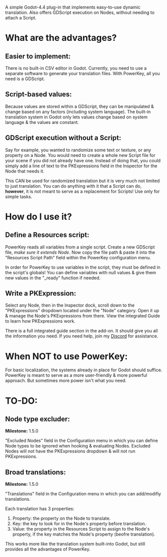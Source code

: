 A simple Godot-4.4 plug-in that implements easy-to-use dynamic translation. Also offers GDScript execution on Nodes, without needing to attach a Script.

# What are the advantages?
## Easier to implement:
There is no built-in CSV editor in Godot. Currently, you need to use a separate software to generate your translation files.
With PowerKey, all you need is a GDScript.

## Script-based values:
Because values are stored within a GDScript, they can be manipulated & change based on any factors (including system language).
The built-in translation system in Godot only lets values change based on system language & the values are constant.

## GDScript execution without a Script:
Say for example, you wanted to randomize some text or texture, or any property on a Node. You would need to create a whole new Script file for your scene if you did not already have one.
Instead of doing that, you could simply add a line of text to the PKExpressions field in the Inspector for the Node that needs it.

This CAN be used for randomized translation but it is very much not limited to just translation. You can do anything with it that a Script can do, **however**, it is not meant to serve as a replacement for Scripts! Use only for simple tasks.

# How do I use it?
## Define a Resources script:
PowerKey reads all variables from a single script. Create a new GDScript file, *make sure it extends Node*. Now copy the file path & paste it into the "Resources Script Path" field within the PowerKey configuration menu.

In order for PowerKey to use variables in the script, they must be defined in the script's globals! You can define variables with null values & give them new values in the "_ready" function if needed.

## Write a PKExpression:
Select any Node, then in the Inspector dock, scroll down to the "PKExpressions" dropdown located under the "Node" category. Open it up & manage the Node's PKExpressions from there.
View the integrated Guide to learn how PKExpressions work.

There is a full integrated guide section in the add-on. It should give you all the information you need. If you need help, join my [Discord](https://dsc.gg/sohp) for assistance.

# When NOT to use PowerKey:
For basic localization, the systems already in place for Godot should suffice.
PowerKey is meant to serve as a more user-friendly & more powerful approach. But sometimes more power isn't what you need.

# TO-DO:

## Node type excluder:

**Milestone:** 1.5.0

"Excluded Nodes" field in the Configuration menu in which you can define Node types to be ignored when hooking & evaluating Nodes. Excluded Nodes will not have the PKExpressions dropdown & will not run PKExpressions.

## Broad translations:

**Milestone:** 1.5.0

"Translations" field in the Configuration menu in which you can add/modifiy translations.

Each translation has 3 properties:

1. Property: the property on the Node to translate.
2. Key: the key to look for in the Node's property before translation.
3. Value: the property in the Resources Script to assign to the Node's property, if the key matches the Node's property (beofre translation).

This works more like the translation system built-into Godot, but still provides all the advantages of PowerKey.
